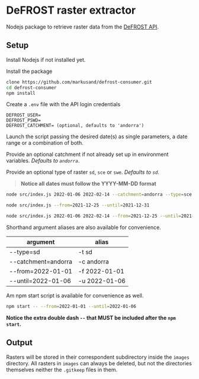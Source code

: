 # DeFROST raster extractor

Nodejs package to retrieve raster data from the [DeFROST API](https://docs.defrost.io/#defrost-api).

## Setup

Install Nodejs if not installed yet.

Install the package

```bash
clone https://github.com/markusand/defrost-consumer.git
cd defrost-consumer
npm install
```

Create a `.env` file with the API login credentials

```env
DEFROST_USER=
DEFROST_PSWD=
DEFROST_CATCHMENT= (optional, defaults to 'andorra')
```

Launch the script passing the desired date(s) as single parameters, a date range or a combination of both.

Provide an optional catchment if not already set up in environment variables. *Defaults to `andorra`*.

Provide an optional type of raster `sd`, `sce` or `swe`. *Defaults to `sd`*.

> **Notice all dates must follow the YYYY-MM-DD format**

```bash
node src/index.js 2022-01-06 2022-02-14 --catchment=andorra --type=sce

node src/index.js --from=2021-12-25 --until=2021-12-31

node src/index.js 2022-01-06 2022-02-14 --from=2021-12-25 --until=2021-12-31
```

Shorthand argument aliases are also available for convenience.

| argument | alias |
| --- | --- |
| --type=sd | -t sd |
| --catchment=andorra | -c andorra |
| --from=2022-01-01 | -f 2022-01-01 |
| --until=2022-01-06 | -u 2022-01-06 |

Am npm start script is available for convenience as well.

```bash
npm start -- --from=2022-01-01 --until=2022-01-06
```

**Notice the extra double dash `--` that MUST be included after the `npm start`.**

## Output

Rasters will be stored in their correspondent subdirectory inside the `images` directory. All rasters in `images` can always be deleted, but not the directories themselves neither the `.gitkeep` files in them.
